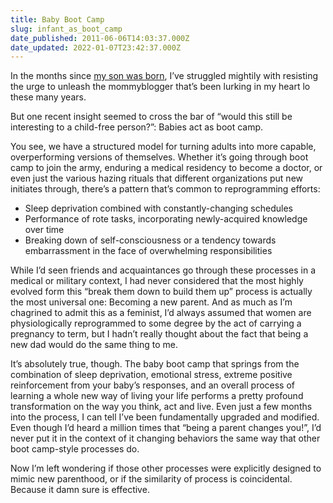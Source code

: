 ```yaml
---
title: Baby Boot Camp
slug: infant_as_boot_camp
date_published: 2011-06-06T14:03:37.000Z
date_updated: 2022-01-07T23:42:37.000Z
---
```


In the months since [my son was born](__GHOST_URL__/2011/02/18/malcolm_browne_dash/), I’ve struggled mightily with resisting the urge to unleash the mommyblogger that’s been lurking in my heart lo these many years.

But one recent insight seemed to cross the bar of “would this still be interesting to a child-free person?”: Babies act as boot camp.

You see, we have a structured model for turning adults into more capable, overperforming versions of themselves. Whether it’s going through boot camp to join the army, enduring a medical residency to become a doctor, or even just the various hazing rituals that different organizations put new initiates through, there’s a pattern that’s common to reprogramming efforts:

- Sleep deprivation combined with constantly-changing schedules
- Performance of rote tasks, incorporating newly-acquired knowledge over time
- Breaking down of self-consciousness or a tendency towards embarrassment in the face of overwhelming responsibilities

While I’d seen friends and acquaintances go through these processes in a medical or military context, I had never considered that the most highly evolved form this “break them down to build them up” process is actually the most universal one: Becoming a new parent. And as much as I’m chagrined to admit this as a feminist, I’d always assumed that women are physiologically reprogrammed to some degree by the act of carrying a pregnancy to term, but I hadn’t really thought about the fact that being a new dad would do the same thing to me.

It’s absolutely true, though. The baby boot camp that springs from the combination of sleep deprivation, emotional stress, extreme positive reinforcement from your baby’s responses, and an overall process of learning a whole new way of living your life performs a pretty profound transformation on the way you think, act and live. Even just a few months into the process, I can tell I’ve been fundamentally upgraded and modified. Even though I’d heard a million times that “being a parent changes you!”, I’d never put it in the context of it changing behaviors the same way that other boot camp-style processes do.

Now I’m left wondering if those other processes were explicitly designed to mimic new parenthood, or if the similarity of process is coincidental. Because it damn sure is effective.
